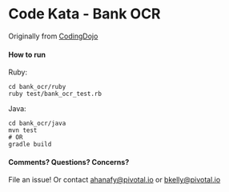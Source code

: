 # Code Kata - Bank OCR
Originally from [CodingDojo](http://codingdojo.org/cgi-bin/index.pl?KataBankOCR)

#### How to run
Ruby:

    cd bank_ocr/ruby
    ruby test/bank_ocr_test.rb

Java:

    cd bank_ocr/java
    mvn test
    # OR
    gradle build

#### Comments? Questions? Concerns?
File an issue! Or contact [ahanafy@pivotal.io](mailto:ahanafy@pivotal.io) or [bkelly@pivotal.io](mailto:bkelly@pivotal.io)